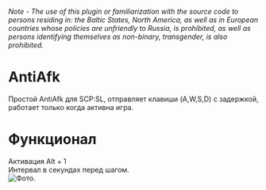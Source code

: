*Note - The use of this plugin or familiarization with the source code to persons residing in: the Baltic States, North America, as well as in European countries whose policies are unfriendly to Russia, is prohibited, as well as persons identifying themselves as non-binary, transgender, is also prohibited.*

# AntiAfk
Простой AntiAfk для SCP:SL, отправляет клавиши (A,W,S,D) с задержкой, работает только когда активна игра.

# Функционал
Активация Alt + 1</br>
Интервал в секундах перед шагом.</br>
![Фото.](https://i.imgur.com/TD5JaTx.png)

